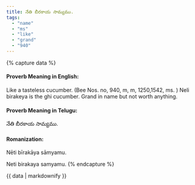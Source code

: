 ```yaml
---
title: నేతి బీరకాయ సామ్యము.
tags:
  - "name"
  - "ms"
  - "like"
  - "grand"
  - "940"
---
```


{% capture data %}
#### Proverb Meaning in English:
Like a tasteless cucumber.
(Bee Nos. no, 940, m, m, 1250,1542, ms. )
Neli birakeya is the ghi cucumber.
Grand in name but not worth anything.

#### Proverb Meaning in Telugu:
నేతి బీరకాయ సామ్యము.

#### Romanization:
Nēti bīrakāya sāmyamu.

Neti birakaya samyamu.
{% endcapture %}

{{ data | markdownify }}

